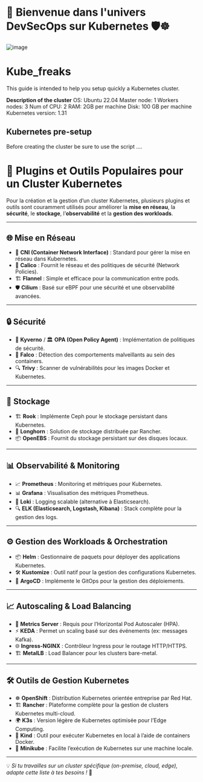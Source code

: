 # 🚀 Bienvenue dans l'univers **DevSecOps sur Kubernetes** 🛡️☸️


![image](https://github.com/user-attachments/assets/7f690789-8205-42d3-93f9-d717d305d243)




# Kube_freaks
This guide is intended to help you setup quickly a Kubernetes cluster.

**Description of the cluster**
OS: Ubuntu 22.04
Master node: 1
Workers nodes: 3
Num of CPU: 2
RAM: 2GB per machine
Disk: 100 GB per machine
Kubernetes version: 1.31

## Kubernetes pre-setup
Before creating the cluster be sure to use the script ....

# 🚀 Plugins et Outils Populaires pour un Cluster Kubernetes  

Pour la création et la gestion d’un cluster Kubernetes, plusieurs plugins et outils sont couramment utilisés pour améliorer la **mise en réseau**, la **sécurité**, le **stockage**, l’**observabilité** et la **gestion des workloads**.  

---

## 🌐 Mise en Réseau  
- 🔗 **CNI (Container Network Interface)** : Standard pour gérer la mise en réseau dans Kubernetes.  
- 🐆 **Calico** : Fournit le réseau et des politiques de sécurité (Network Policies).  
- 🏗️ **Flannel** : Simple et efficace pour la communication entre pods.  
- 🛡️ **Cilium** : Basé sur eBPF pour une sécurité et une observabilité avancées.  

---

## 🔒 Sécurité  
- 📜 **Kyverno** / 🏛️ **OPA (Open Policy Agent)** : Implémentation de politiques de sécurité.  
- 👀 **Falco** : Détection des comportements malveillants au sein des containers.  
- 🔍 **Trivy** : Scanner de vulnérabilités pour les images Docker et Kubernetes.  

---

## 💾 Stockage  
- 🏗️ **Rook** : Implémente Ceph pour le stockage persistant dans Kubernetes.  
- 🐴 **Longhorn** : Solution de stockage distribuée par Rancher.  
- 📦 **OpenEBS** : Fournit du stockage persistant sur des disques locaux.  

---

## 📊 Observabilité & Monitoring  
- 📈 **Prometheus** : Monitoring et métriques pour Kubernetes.  
- 📊 **Grafana** : Visualisation des métriques Prometheus.  
- 📝 **Loki** : Logging scalable (alternative à Elasticsearch).  
- 🔍 **ELK (Elasticsearch, Logstash, Kibana)** : Stack complète pour la gestion des logs.  

---

## ⚙️ Gestion des Workloads & Orchestration  
- 📦 **Helm** : Gestionnaire de paquets pour déployer des applications Kubernetes.  
- 🛠️ **Kustomize** : Outil natif pour la gestion des configurations Kubernetes.  
- 🚀 **ArgoCD** : Implémente le GitOps pour la gestion des déploiements.  

---

## 📈 Autoscaling & Load Balancing  
- 📏 **Metrics Server** : Requis pour l’Horizontal Pod Autoscaler (HPA).  
- ⚡ **KEDA** : Permet un scaling basé sur des événements (ex: messages Kafka).  
- 🌐 **Ingress-NGINX** : Contrôleur Ingress pour le routage HTTP/HTTPS.  
- 🏗️ **MetalLB** : Load Balancer pour les clusters bare-metal.  

---

## 🛠️ Outils de Gestion Kubernetes  
- ☸️ **OpenShift** : Distribution Kubernetes orientée entreprise par Red Hat.  
- 🏗️ **Rancher** : Plateforme complète pour la gestion de clusters Kubernetes multi-cloud.  
- 🌍 **K3s** : Version légère de Kubernetes optimisée pour l’Edge Computing.  
- 🔄 **Kind** : Outil pour exécuter Kubernetes en local à l’aide de containers Docker.  
- 🚀 **Minikube** : Facilite l’exécution de Kubernetes sur une machine locale.  

---

💡 *Si tu travailles sur un cluster spécifique (on-premise, cloud, edge), adapte cette liste à tes besoins !* 🚀  
